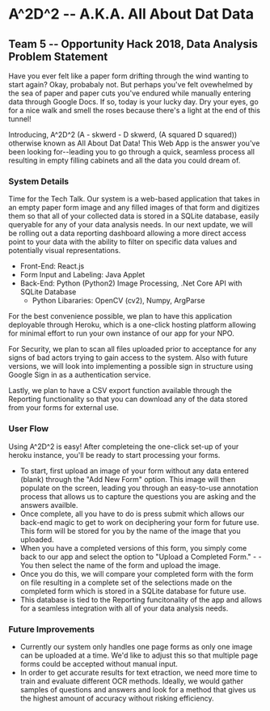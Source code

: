 # A^2D^2 -- A.K.A. All About Dat Data
## Team 5 -- Opportunity Hack 2018, Data Analysis Problem Statement


Have you ever felt like a paper form drifting through the wind wanting to start again? Okay, probabaly not. But perhaps you've felt ovewhelmed by the sea of paper and paper cuts you've endured while manually entering data through Google Docs. If so, today is your lucky day. Dry your eyes, go for a nice walk and smell the roses because there's a light at the end of this tunnel! 

Introducing, A^2D^2 (A - skwerd - D skwerd, (A squared D squared)) otherwise known as All About Dat Data! This Web App is the answer you've been looking for--leading you to go through a quick, seamless process all resulting in empty filling cabinets and all the data you could dream of. 

### System Details

Time for the Tech Talk. Our system is a web-based application that takes in an empty paper form image and any filled images of that form and digitizes them so that all of your collected data is stored in a SQLite database, easily queryable for any of your data analysis needs. In our next update, we will be rolling out a data reporting dashboard allowing a more direct access point to your data with the ability to filter on specific data values and potentially visual representations. 

- Front-End: React.js 
- Form Input and Labeling: Java Applet
- Back-End: Python (Python2) Image Processing, .Net Core API with SQLite Database
  - Python Libararies: OpenCV (cv2), Numpy, ArgParse

For the best convenience possible, we plan to have this application deployable through Heroku, which is a one-click hosting platform allowing for minimal effort to run your own instance of our app for your NPO.

For Security, we plan to scan all files uploaded prior to acceptance for any signs of bad actors trying to gain access to the system. Also with future versions, we will look into implementing a possible sign in structure using Google Sign in as a authentication service. 

Lastly, we plan to have a CSV export function available through the Reporting functionality so that you can download any of the data stored from your forms for external use. 

### User Flow
Using A^2D^2 is easy! After completeing the one-click set-up of your heroku instance, you'll be ready to start processing your forms.

- To start, first upload an image of your form without any data entered (blank) through the "Add New Form" option. This image will then populate on the screen, leading you through an easy-to-use annotation process that allows us to capture the questions you are asking and the answers availble.
- Once complete, all you have to do is press submit which allows our back-end magic to get to work on deciphering your form for future use. This form will be stored for you by the name of the image that you uploaded. 
- When you have a completed versions of this form, you simply come back to our app and select the option to "Upload a Completed Form." - - You then select the name of the form and upload the image. 
- Once you do this, we will compare your completed form with the form on file resulting in a complete set of the selections made on the completed form which is stored in a SQLite database for future use. 
- This database is tied to the Reporting funcitonality of the app and allows for a seamless integration with all of your data analysis needs. 

### Future Improvements
- Currently our system only handles one page forms as only one image can be uploaded at a time. We'd like to adjust this so that multiple page forms could be accepted without manual input. 
- In order to get accurate results for text etraction, we need more time to train and evaluate different OCR methods. Ideally, we would gather samples of questions and answers and look for a method that gives us the highest amount of accuracy without risking efficiency. 

